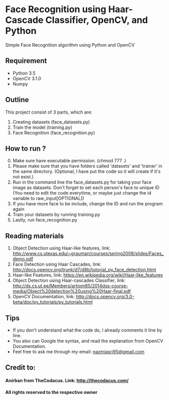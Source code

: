 # Face Recognition using Haar-Cascade Classifier, OpenCV, and Python
Simple Face Recognition algorithm using Python and OpenCV

## Requirement
- Python 3.5
- OpenCV 3.1.0
- Numpy

## Outline
This project consist of 3 parts, which are:
1. Creating datasets (face_datasets.py)
2. Train the model (training.py)
3. Face Recognition (face_recognition.py)

## How to run ?
0. Make sure have executable permission. (chmod 777 .)
1. Please make sure that you have folders called 'datasets' and 'trainer' in the same directory. (Optional, I have put the code so it will create if it's not exist.)
2. Run in the command line the face_datasets.py for taking your face image as datasets. Don't forget to set each person's face to unique ID (You need to edit the code everytime, or maybe just change the id variable to raw_input[OPTIONAL])
3. If you have more face to be include, change the ID and run the program again
4. Train your datasets by running training.py
5. Lastly, run face_recognition.py

## Reading materials
1. Object Detection using Haar-like features, link: http://www.cs.utexas.edu/~grauman/courses/spring2008/slides/Faces_demo.pdf
2. Face Detection using Haar Cascades, link: http://docs.opencv.org/trunk/d7/d8b/tutorial_py_face_detection.html
3. Haar-like Features, link: https://en.wikipedia.org/wiki/Haar-like_features
4. Object Detection using Haar-cascades Classifier, link: http://ds.cs.ut.ee/Members/artjom85/2014dss-course-media/Object%20detection%20using%20Haar-final.pdf
5. OpenCV Documentation, link: http://docs.opencv.org/3.0-beta/doc/py_tutorials/py_tutorials.html

## Tips
- If you don't understand what the code do, I already comments it line by line. 
- You also can Google the syntax, and read the explanation from OpenCV Documentation.
- Feel free to ask me through my email: nazmiasri95@gmail.com

## Credit to:
#### Anirban from TheCodacus. Link: http://thecodacus.com/
#### All rights reserved to the respective owner
